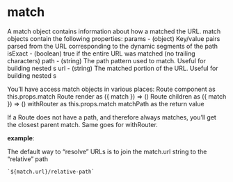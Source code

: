 # match

A match object contains information about how a <Route path> matched the URL. match objects contain the following properties:
params - (object) Key/value pairs parsed from the URL corresponding to the dynamic segments of the path
isExact - (boolean) true if the entire URL was matched (no trailing characters)
path - (string) The path pattern used to match. Useful for building nested <Route>s
url - (string) The matched portion of the URL. Useful for building nested <Link>s

You’ll have access match objects in various places:
Route component as this.props.match
Route render as ({ match }) => ()
Route children as ({ match }) => ()
withRouter as this.props.match
matchPath as the return value

If a Route does not have a path, and therefore always matches, you’ll get the closest parent match. Same goes for withRouter.

**example**:

The default way to “resolve” URLs is to join the match.url string to the “relative” path

```
`${match.url}/relative-path`
```